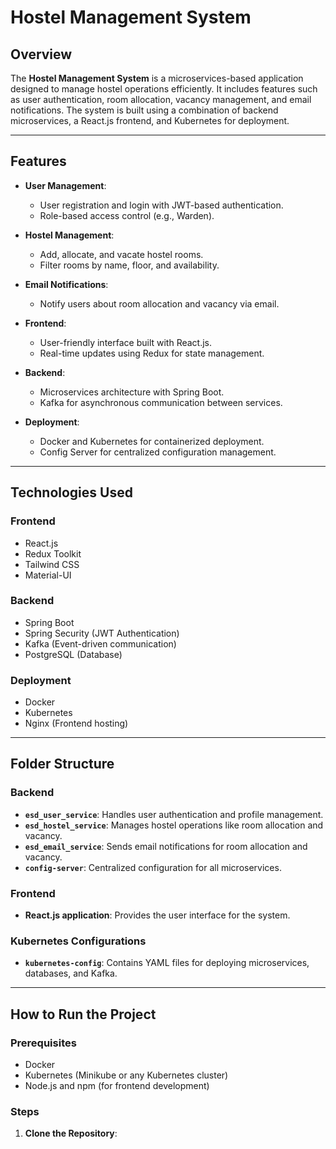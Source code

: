 # Hostel Management System

## Overview
The **Hostel Management System** is a microservices-based application designed to manage hostel operations efficiently. It includes features such as user authentication, room allocation, vacancy management, and email notifications. The system is built using a combination of backend microservices, a React.js frontend, and Kubernetes for deployment.

---

## Features
- **User Management**:
  - User registration and login with JWT-based authentication.
  - Role-based access control (e.g., Warden).

- **Hostel Management**:
  - Add, allocate, and vacate hostel rooms.
  - Filter rooms by name, floor, and availability.

- **Email Notifications**:
  - Notify users about room allocation and vacancy via email.

- **Frontend**:
  - User-friendly interface built with React.js.
  - Real-time updates using Redux for state management.

- **Backend**:
  - Microservices architecture with Spring Boot.
  - Kafka for asynchronous communication between services.

- **Deployment**:
  - Docker and Kubernetes for containerized deployment.
  - Config Server for centralized configuration management.

---

## Technologies Used
### Frontend
- React.js
- Redux Toolkit
- Tailwind CSS
- Material-UI

### Backend
- Spring Boot
- Spring Security (JWT Authentication)
- Kafka (Event-driven communication)
- PostgreSQL (Database)

### Deployment
- Docker
- Kubernetes
- Nginx (Frontend hosting)

---

## Folder Structure
### Backend
- **`esd_user_service`**: Handles user authentication and profile management.
- **`esd_hostel_service`**: Manages hostel operations like room allocation and vacancy.
- **`esd_email_service`**: Sends email notifications for room allocation and vacancy.
- **`config-server`**: Centralized configuration for all microservices.

### Frontend
- **React.js application**: Provides the user interface for the system.

### Kubernetes Configurations
- **`kubernetes-config`**: Contains YAML files for deploying microservices, databases, and Kafka.

---

## How to Run the Project
### Prerequisites
- Docker
- Kubernetes (Minikube or any Kubernetes cluster)
- Node.js and npm (for frontend development)

### Steps
1. **Clone the Repository**:
   ```bash